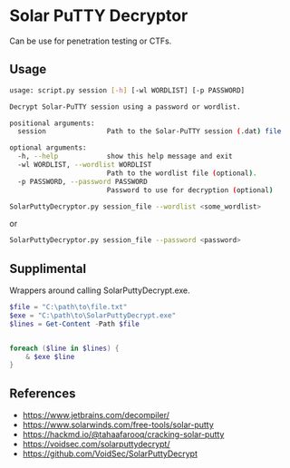 # Solar PuTTY Decryptor

Can be use for penetration testing or CTFs.

## Usage

```sh
usage: script.py session [-h] [-wl WORDLIST] [-p PASSWORD] 

Decrypt Solar-PuTTY session using a password or wordlist.

positional arguments:
  session               Path to the Solar-PuTTY session (.dat) file

optional arguments:
  -h, --help            show this help message and exit
  -wl WORDLIST, --wordlist WORDLIST
                        Path to the wordlist file (optional).
  -p PASSWORD, --password PASSWORD
                        Password to use for decryption (optional)
```


```sh
SolarPuttyDecryptor.py session_file --wordlist <some_wordlist>
```

or

```sh
SolarPuttyDecryptor.py session_file --password <password>
```


## Supplimental

Wrappers around calling SolarPuttyDecrypt.exe.

```powershell
$file = "C:\path\to\file.txt"
$exe = "C:\path\to\SolarPuttyDecrypt.exe"
$lines = Get-Content -Path $file


foreach ($line in $lines) {
    & $exe $line
}
```



## References
* https://www.jetbrains.com/decompiler/
* https://www.solarwinds.com/free-tools/solar-putty
* https://hackmd.io/@tahaafarooq/cracking-solar-putty
* https://voidsec.com/solarputtydecrypt/
* https://github.com/VoidSec/SolarPuttyDecrypt
